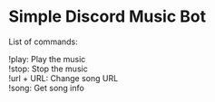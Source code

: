 # Simple Discord Music Bot
List of commands:

  !play: Play the music  
  !stop: Stop the music  
  !url + URL: Change song URL  
  !song: Get song info  
